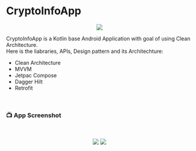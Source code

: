 # CryptoInfoApp

<p align="center">
<img src="https://user-images.githubusercontent.com/63088252/216900506-0a7af90b-fb97-47d1-9e23-505ba09a93eb.png"/>
</p>

CryptoInfoApp is a Kotlin base Android Application with goal of using Clean Architecture. <br />
Here is the liabraries, APIs, Design pattern and its Architechture:<br />

- Clean Architecture
- MVVM
- Jetpac Compose
- Dagger Hilt
- Retrofit

<br />

 ### 📺 App Screenshot
 <br />
 <p align="center"><img src="https://user-images.githubusercontent.com/63088252/216900986-c3589e11-3a65-4afa-a7c9-958628a14a81.png" />    <img src="https://user-images.githubusercontent.com/63088252/216900994-ea0977ea-adbe-4deb-a15c-21f66561c13f.png" /></p><br />
 
